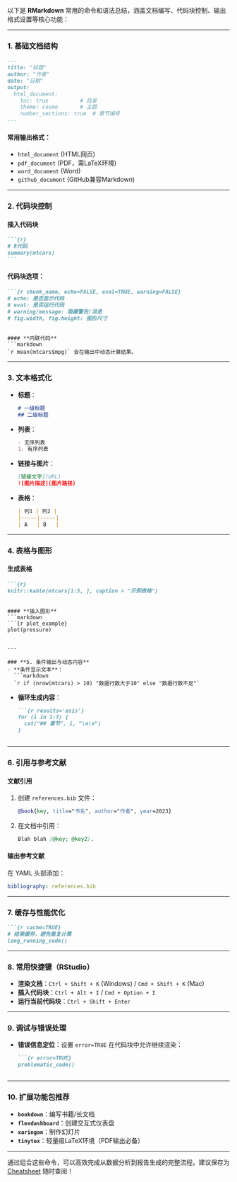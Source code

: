 以下是 **RMarkdown** 常用的命令和语法总结，涵盖文档编写、代码块控制、输出格式设置等核心功能：

---

### **1. 基础文档结构**
```markdown
---
title: "标题"
author: "作者"
date: "日期"
output: 
  html_document: 
    toc: true          # 目录
    theme: cosmo       # 主题
    number_sections: true  # 章节编号
---
```

#### **常用输出格式**：
- `html_document` (HTML网页)
- `pdf_document` (PDF，需LaTeX环境)
- `word_document` (Word)
- `github_document` (GitHub兼容Markdown)

---

### **2. 代码块控制**
#### **插入代码块**
````markdown
```{r}
# R代码
summary(mtcars)
```
````

#### **代码块选项**：
```markdown
```{r chunk_name, echo=FALSE, eval=TRUE, warning=FALSE}
# echo: 是否显示代码
# eval: 是否运行代码
# warning/message: 隐藏警告/消息
# fig.width, fig.height: 图形尺寸
```
```

#### **内联代码**
```markdown
`r mean(mtcars$mpg)` 会在输出中动态计算结果。
```

---

### **3. 文本格式化**
- **标题**：
  ```markdown
  # 一级标题
  ## 二级标题
  ```
- **列表**：
  ```markdown
  - 无序列表
  1. 有序列表
  ```
- **链接与图片**：
  ```markdown
  [链接文字](URL)
  ![图片描述](图片路径)
  ```
- **表格**：
  ```markdown
  | 列1 | 列2 |
  |-----|-----|
  | A   | B   |
  ```

---

### **4. 表格与图形**
#### **生成表格**
```markdown
```{r}
knitr::kable(mtcars[1:5, ], caption = "示例表格")
```
```

#### **插入图形**
```markdown
```{r plot_example}
plot(pressure)
```
```

---

### **5. 条件输出与动态内容**
- **条件显示文本**：
  ```markdown
  `r if (nrow(mtcars) > 10) "数据行数大于10" else "数据行数不足"`
  ```
- **循环生成内容**：
  ```markdown
  ```{r results='asis'}
  for (i in 1:3) {
    cat("## 章节", i, "\n\n")
  }
  ```
  ```

---

### **6. 引用与参考文献**
#### **文献引用**
1. 创建 `references.bib` 文件：
   ```bibtex
   @book{key, title="书名", author="作者", year=2023}
   ```
2. 在文档中引用：
   ```markdown
   Blah blah [@key; @key2].
   ```

#### **输出参考文献**
在 YAML 头部添加：
```yaml
bibliography: references.bib
```

---

### **7. 缓存与性能优化**
```markdown
```{r cache=TRUE}
# 结果缓存，避免重复计算
long_running_code()
```

---

### **8. 常用快捷键（RStudio）**
- **渲染文档**：`Ctrl + Shift + K` (Windows) / `Cmd + Shift + K` (Mac)
- **插入代码块**：`Ctrl + Alt + I` / `Cmd + Option + I`
- **运行当前代码块**：`Ctrl + Shift + Enter`

---

### **9. 调试与错误处理**
- **错误信息定位**：设置 `error=TRUE` 在代码块中允许继续渲染：
  ```markdown
  ```{r error=TRUE}
  problematic_code()
  ```
  ```

---

### **10. 扩展功能包推荐**
- **`bookdown`**：编写书籍/长文档
- **`flexdashboard`**：创建交互式仪表盘
- **`xaringan`**：制作幻灯片
- **`tinytex`**：轻量级LaTeX环境（PDF输出必备）

---

通过组合这些命令，可以高效完成从数据分析到报告生成的完整流程。建议保存为 [Cheatsheet](https://www.rstudio.com/resources/cheatsheets/) 随时查阅！
